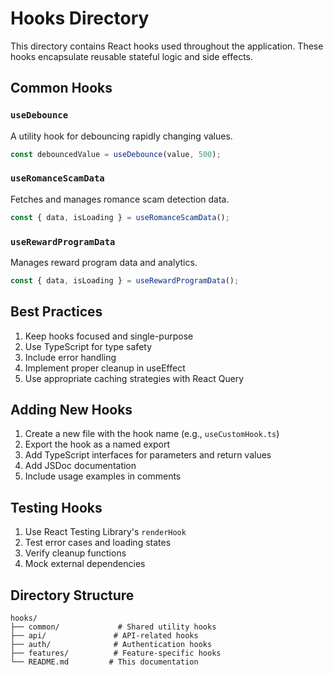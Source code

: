 # Hooks Directory

This directory contains React hooks used throughout the application. These hooks encapsulate reusable stateful logic and side effects.

## Common Hooks

### `useDebounce`
A utility hook for debouncing rapidly changing values.
```typescript
const debouncedValue = useDebounce(value, 500);
```

### `useRomanceScamData`
Fetches and manages romance scam detection data.
```typescript
const { data, isLoading } = useRomanceScamData();
```

### `useRewardProgramData`
Manages reward program data and analytics.
```typescript
const { data, isLoading } = useRewardProgramData();
```

## Best Practices

1. Keep hooks focused and single-purpose
2. Use TypeScript for type safety
3. Include error handling
4. Implement proper cleanup in useEffect
5. Use appropriate caching strategies with React Query

## Adding New Hooks

1. Create a new file with the hook name (e.g., `useCustomHook.ts`)
2. Export the hook as a named export
3. Add TypeScript interfaces for parameters and return values
4. Add JSDoc documentation
5. Include usage examples in comments

## Testing Hooks

1. Use React Testing Library's `renderHook`
2. Test error cases and loading states
3. Verify cleanup functions
4. Mock external dependencies

## Directory Structure

```
hooks/
├── common/             # Shared utility hooks
├── api/               # API-related hooks
├── auth/              # Authentication hooks
├── features/          # Feature-specific hooks
└── README.md         # This documentation
```